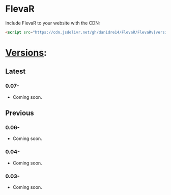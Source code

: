 # FlevaR

Include FlevaR to your website with the CDN:

```html
<script src="https://cdn.jsdelivr.net/gh/danidre14/FlevaR/FlevaRv{version}.js"></script>
```

# [Versions](../../blob/master/versions/index.md):
## Latest
### 0.07-
- Coming soon.

## Previous
### 0.06-
- Coming soon.

### 0.04-
- Coming soon.

### 0.03-
- Coming soon.
